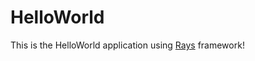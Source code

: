 HelloWorld
==========
This is the HelloWorld application using [Rays](https://github.com/Raysmond/Rays) framework!